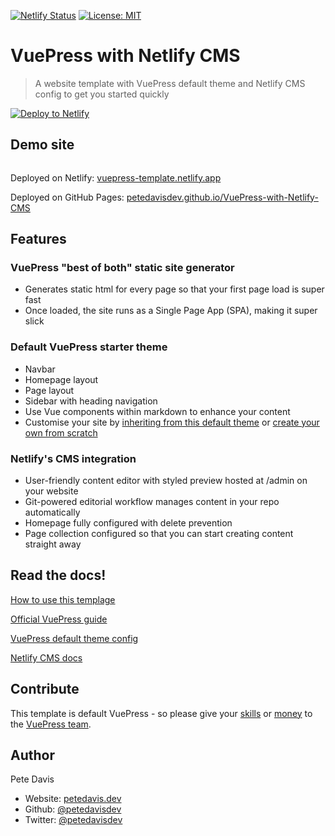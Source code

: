 [![Netlify Status](https://api.netlify.com/api/v1/badges/6adff723-8d84-47f5-89cf-85f1c6711af0/deploy-status)](https://app.netlify.com/sites/vuepress-template/deploys)
<a href="#" target="_blank">
<img alt="License: MIT" src="https://img.shields.io/badge/License-MIT-yellow.svg" />
</a>

# VuePress with Netlify CMS

> A website template with VuePress default theme and Netlify CMS config to get you started quickly

<a href="https://app.netlify.com/start/deploy?repository=https://github.com/petedavisdev/VuePress-with-Netlify-CMS&amp;stack=cms"><img src="https://www.netlify.com/img/deploy/button.svg" alt="Deploy to Netlify"></a>

## Demo site

<a href="https://vuepress-template.netlify.com/"><img src="https://raw.githubusercontent.com/petedavisdev/VuePress-with-Netlify-CMS/master/docs/.vuepress/public/media/VuePress_%2B_Netlify_CMS.png" alt="" /></a>

Deployed on Netlify: [vuepress-template.netlify.app](https://vuepress-template.netlify.app/)

Deployed on GitHub Pages: [petedavisdev.github.io/VuePress-with-Netlify-CMS](https://petedavisdev.github.io/VuePress-with-Netlify-CMS/)

## Features

### VuePress "best of both" static site generator

- Generates static html for every page so that your first page load is super fast
- Once loaded, the site runs as a Single Page App (SPA), making it super slick

### Default VuePress starter theme

- Navbar
- Homepage layout
- Page layout
- Sidebar with heading navigation
- Use Vue components within markdown to enhance your content
- Customise your site by [inheriting from this default theme](https://vuepress.vuejs.org/theme/inheritance.html) or [create your own from scratch](https://vuepress.vuejs.org/theme/writing-a-theme.html)

### Netlify's CMS integration

- User-friendly content editor with styled preview hosted at /admin on your website
- Git-powered editorial workflow manages content in your repo automatically
- Homepage fully configured with delete prevention
- Page collection configured so that you can start creating content straight away

## Read the docs!

[How to use this templage](https://vuepress-template.netlify.app/guide/)

[Official VuePress guide](https://vuepress.vuejs.org/guide/)

[VuePress default theme config](https://vuepress.vuejs.org/theme/default-theme-config.html)

[Netlify CMS docs](https://www.netlifycms.org/docs/intro/)

## Contribute

This template is default VuePress - so please give your [skills](https://github.com/vuejs/vuepress) or [money](https://opencollective.com/vuepress) to the [VuePress team](https://github.com/vuejs/vuepress).

## Author

Pete Davis

- Website: [petedavis.dev](https://petedavis.dev)
- Github: [@petedavisdev](https://github.com/petedavisdev)
- Twitter: [@petedavisdev](https://twitter.com/petedavisdev)
